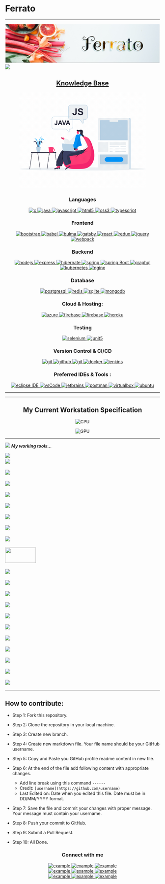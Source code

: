 # Ferrato


---
![Ferrato](https://github.com/Sparten-Ashvinee/Ferrato/blob/master/food.png)
<img src="https://github.com/TheDudeThatCode/TheDudeThatCode/blob/master/Assets/Earth.gif" width="24px">



<h2 align="center"><u><b>Knowledge Base</b></u></h2>

<p align="center">
  <img style="width:26rem; height:auto" src="https://raw.githubusercontent.com/Elanza-48/Elanza-48/41a4790484e268102dfdab2b7c59d440d3ffafab/resources/img/coders-prog.gif"/>
</p>

<h3 align="center">Languages</h3>
<p align="center">
  <a href="https://www.cprogramming.com/" target="_blank"> 
    <img src="https://img.shields.io/badge/C%20programming-A8B9CC.svg?style=for-the-badge&logo=c&logoColor=white"
      alt="c"/>
  </a>
  <a href="https://www.java.com" target="_blank"> 
    <img src="https://img.shields.io/badge/Java-007396.svg?style=for-the-badge&logo=java&logoColor=white" 
      alt="java"/> 
  </a>
  <a href="https://developer.mozilla.org/en-US/docs/Web/JavaScript" target="_blank"> 
    <img src="https://img.shields.io/badge/Javascript-F7DF1E.svg?style=for-the-badge&logo=javascript&logoColor=black"
      alt="javascript"/> 
  </a>
  <a href="https://www.w3.org/html/" target="_blank"> 
    <img src="https://img.shields.io/badge/html-E34F26.svg?style=for-the-badge&logo=html5&logoColor=white"
      alt="html5"/> 
  </a>
  <a href="https://www.w3schools.com/css/" target="_blank">
    <img src="https://img.shields.io/badge/css-1572B6.svg?style=for-the-badge&logo=css3&logoColor=white"
      alt="css3"/>
  </a>
  <a href="https://www.typescriptlang.org/" target="_blank"> 
    <img src="https://img.shields.io/badge/typescript-3178C6.svg?style=for-the-badge&logo=typescript&logoColor=white"
      alt="typescript"/>
  </a>
</p>

<h3 align="center">Frontend</h3>
<p align="center">
      <a href="https://getbootstrap.com" target="_blank">
    <img src="https://img.shields.io/badge/bootstrap-7952B3.svg?style=for-the-badge&logo=bootstrap&logoColor=white"
      alt="bootstrap"/>
  </a>
  <a href="https://babeljs.io/" target="_blank">
    <img src="https://img.shields.io/badge/babel-F9DC3E.svg?style=for-the-badge&logo=babel&logoColor=black" alt="babel"/> 
  </a>
  <a href="https://bulma.io/" target="_blank">
    <img src="https://img.shields.io/badge/bulma-00D1B2.svg?style=for-the-badge&logo=bulma&logoColor=white"
      alt="bulma"/>
  </a>
  <a href="https://www.gatsbyjs.com/" target="_blank">
    <img src="https://img.shields.io/badge/gatsbyjs-663399.svg?style=for-the-badge&logo=gatsby&logoColor=white" alt="gatsby" />
  </a>
  <a href="https://reactjs.org/" target="_blank"> 
    <img src="https://img.shields.io/badge/reactjs-61DAFB.svg?style=for-the-badge&logo=react&logoColor=black"
      alt="react"/> 
  </a>
  <a href="https://redux.js.org" target="_blank"> 
    <img src="https://img.shields.io/badge/redux-764ABC.svg?style=for-the-badge&logo=redux&logoColor=white" alt="redux"/> 
  </a> 
  <a href="https://jquery.com/" target="_blank">
    <img src="https://img.shields.io/badge/jquery-0769AD.svg?style=for-the-badge&logo=jquery&logoColor=white" alt="jquery"/> 
  </a>
  <a href="https://webpack.js.org" target="_blank">
    <img src="https://img.shields.io/badge/webpack-8DD6F9.svg?style=for-the-badge&logo=webpack&logoColor=black"
      alt="webpack"/>
  </a>
</p>

<h3 align="center">Backend</h3>
<p align="center">
  <a href="https://nodejs.org" target="_blank"> 
    <img src="https://img.shields.io/badge/node.js-339933.svg?style=for-the-badge&logo=nodedotjs&logoColor=white"
      alt="nodejs"/> 
  </a>
  <a href="https://expressjs.com" target="_blank">
    <img src="https://img.shields.io/badge/express-000000.svg?style=for-the-badge&logo=express&logoColor=white"
      alt="express" />
  <a href="https://hibernate.org/" target="_blank"> 
    <img src="https://img.shields.io/badge/hibernate-59666C.svg?style=for-the-badge&logo=hibernate&logoColor=white" alt="hibernate " /> 
  </a>
    <a href="https://spring.io/" target="_blank"> 
      <img src="https://img.shields.io/badge/spring%20IOC-6DB33F.svg?style=for-the-badge&logo=spring&logoColor=white" alt="spring" /> 
  </a>
  <a href="https://spring.io/" target="_blank"> 
    <img src="https://img.shields.io/badge/spring%20boot-6DB33F.svg?style=for-the-badge&logo=springboot&logoColor=white" alt="spring Boot" /> 
  </a>
  <a href="https://graphql.org" target="_blank">
    <img src="https://img.shields.io/badge/graphql-E10098.svg?style=for-the-badge&logo=graphql&logoColor=white" alt="graphql" />
  </a>
  <a href="https://kubernetes.io" target="_blank"> 
    <img src="https://img.shields.io/badge/kubernetes-326CE5.svg?style=for-the-badge&logo=kubernetes&logoColor=white" alt="kubernetes"/>
  </a>
  <a href="https://www.nginx.com" target="_blank"> 
    <img src="https://img.shields.io/badge/nginx-009639.svg?style=for-the-badge&logo=nginx&logoColor=white" 
      alt="nginx"/> 
  </a> 
</p>

<h3 align="center">Database</h3>
<p align="center">
  <a href="https://www.postgresql.org" target="_blank"> 
    <img src="https://img.shields.io/badge/postgreSQL-4169E1.svg?style=for-the-badge&logo=postgresql&logoColor=white"
      alt="postgresql"/> 
  </a>
  <a href="https://redis.io" target="_blank"> 
    <img src="https://img.shields.io/badge/redis-DC382D.svg?style=for-the-badge&logo=redis&logoColor=white"
      alt="redis"/>
  </a>
  <a href="https://www.sqlite.org/" target="_blank"> 
    <img src="https://img.shields.io/badge/sqlite-003B57.svg?style=for-the-badge&logo=sqlite&logoColor=white"
      alt="sqlite"/> 
  </a>
  <a href="https://www.mongodb.com/" target="_blank"> 
    <img src="https://img.shields.io/badge/mongodb-47A248.svg?style=for-the-badge&logo=mongodb&logoColor=white"
      alt="mongodb"/> 
  </a> 
</p>

<h3 align="center">Cloud & Hosting:</h3>
<p align="center">
  <a href="https://azure.microsoft.com/en-in/" target="_blank">
    <img  src="https://img.shields.io/badge/Azure-0078D4?style=for-the-badge&logo=microsoftazure&logoColor=white" alt="azure"/> 
  </a>
  <a href="https://firebase.google.com/" target="_blank">
    <img src="https://img.shields.io/badge/firebase-FFCA28.svg?style=for-the-badge&logo=firebase&logoColor=black" alt="firebase"/>
  </a>
  <a href="https://netlify.com/" target="_blank">
    <img src="https://img.shields.io/badge/netlify-00C7B7.svg?style=for-the-badge&logo=netlify&logoColor=black" alt="firebase"/>
  </a>
  <a href="https://heroku.com" target="_blank"> 
    <img src="https://img.shields.io/badge/heroku-430098.svg?style=for-the-badge&logo=heroku&logoColor=white"
      alt="heroku"/> 
  </a> 
</p>

<h3 align="center">Testing</h3>
<p align="center"> 
  <a href="https://www.selenium.dev" target="_blank"> 
    <img src="https://img.shields.io/badge/selenium-43B02A.svg?style=for-the-badge&logo=selenium&logoColor=white"
      alt="selenium" /> 
  </a> 
  <a href="https://junit.org/junit5/" target="_blank"> 
    <img src="https://img.shields.io/badge/junit-25A162.svg?style=for-the-badge&logo=junit5&logoColor=white" alt="junit5" /> 
  </a> 
</p>

<h3 align="center">Version Control & CI/CD</h3>
<p align="center">
  <a href="https://git-scm.com/" target="_blank">
    <img src="https://img.shields.io/badge/git-F05032.svg?style=for-the-badge&logo=git&logoColor=white"
      alt="git"/>
  </a>
  <a href="https://github.com/ELanza-48" target="_blank">
    <img src="https://img.shields.io/badge/github-181717.svg?style=for-the-badge&logo=github&logoColor=white" alt="github" />
  </a>
  <a href="https://gitlab.com/Elanza-48" target="_blank">
    <img src="https://img.shields.io/badge/gitlab-181717.svg?style=for-the-badge&logo=gitlab&logoColor=white"
      alt="git"/>
  </a>
    <a href="https://www.docker.com/" target="_blank">
    <img src="https://img.shields.io/badge/docker-2496ED.svg?style=for-the-badge&logo=docker&logoColor=white"
      alt="docker"/>
  </a>
  <a href="https://www.jenkins.io" target="_blank"> 
    <img src="https://img.shields.io/badge/jenkins-D24939.svg?style=for-the-badge&logo=jenkins&logoColor=white" alt="jenkins"/> 
  </a>
</p>

<h3 align="center">Preferred IDEs  & Tools :</h3>
<p align="center"> 
  <a href="https://eclipse.org" target="_blank">
    <img src="https://img.shields.io/badge/eclipse-2C2255.svg?style=for-the-badge&logo=eclipse&logoColor=white" alt="eclipse IDE"/> 
  </a>
  <a href="https://code.visualstudio.com/" target="_blank">
    <img src="https://img.shields.io/badge/vscode-007ACC.svg?style=for-the-badge&logo=visualstudiocode&logoColor=white" alt="vsCode"/> 
  </a>
  <a href="https://www.jetbrains.com/" target="_blank">
    <img src="https://img.shields.io/badge/jetbrains%20IDE-000000.svg?style=for-the-badge&logo=jetbrains&logoColor=white" alt="jetbrains" />
  </a>
  <a href="https://postman.com" target="_blank"> 
    <img src="https://img.shields.io/badge/postman-FF6C37.svg?style=for-the-badge&logo=postman&logoColor=white" alt="postman"/>
  </a>
  <a href="https://www.virtualbox.org/" target="_blank">
    <img src="https://img.shields.io/badge/virtualbox-183A61.svg?style=for-the-badge&logo=virtualbox&logoColor=white"
      alt="virtualbox"/>
  </a>
  <a href="https://ubuntu.com/" target="_blank"> 
    <img src="https://img.shields.io/badge/ubuntu-E95420.svg?style=for-the-badge&logo=ubuntu&logoColor=white" alt="ubuntu"/>
  </a>
</p>

----



-------------------------------------------------------------------------------------------------------------------------------------------------------


<h2 align="center">
My Current Workstation Specification </h2>

<div align="center">
	

![CPU](https://img.shields.io/badge/AMD-Ryzen_5_3500X-ED1C24?style=for-the-badge&logo=amd&logoColor=white)
<br> 
	
![GPU](https://img.shields.io/badge/AMD-Radeon_RX_550-ED1C24?style=for-the-badge&logo=amd&logoColor=white) 



</div>

---------------------------------------------------------------------------------------------------------------------------------------------------------------------------------



<img src="https://media.giphy.com/media/iY8CRBdQXODJSCERIr/giphy.gif" width="30px">&nbsp;***My working tools...***
<p align="left">
  
  <code><img height="50" src="https://github.com/uannabi/-/blob/master/resource/git.svg"></code>
  <code> <img height="50" src="https://github.com/uannabi/-/blob/master/resource/python-icon.svg"> </code>
  <code> <img height="50" src="https://www.vectorlogo.zone/logos/java/java-ar21.svg"> </code>
  <code> <img height="50" src="https://upload.wikimedia.org/wikipedia/commons/7/7e/Spyder_logo.svg"> </code>
  <code> <img height="50" src="https://www.vectorlogo.zone/logos/jupyter/jupyter-ar21.svg"> </code>
  <code> <img height="50" src="https://www.vectorlogo.zone/logos/dotnet/dotnet-ar21.svg"> </code>
  <code> <img height="50" src="https://www.vectorlogo.zone/logos/w3_html5/w3_html5-ar21.svg"> </code>
  <code> <img height="50" src="https://www.vectorlogo.zone/logos/mysql/mysql-ar21.svg"> </code>
  <code> <img height="50" src="https://www.vectorlogo.zone/logos/sqlite/sqlite-ar21.svg"> </code>
  <code> <img height="50" src="https://matplotlib.org/2.2.5/_images/sphx_glr_logos2_001.png" width='100'> </code>
  <code> <img height="50" src="https://upload.wikimedia.org/wikipedia/commons/thumb/e/ed/Pandas_logo.svg/768px-Pandas_logo.svg.png"> </code>
  <code> <img height="50" src="https://www.vectorlogo.zone/logos/pocoo_flask/pocoo_flask-ar21.svg"> </code>
  <code> <img height="50" src="https://www.vectorlogo.zone/logos/heroku/heroku-ar21.svg"> </code>
  <code> <img height="50" src="https://www.vectorlogo.zone/logos/numpy/numpy-ar21.svg"> </code>
  <code> <img height="50" src="https://raw.githubusercontent.com/valohai/ml-logos/master/scipy.svg"> </code>
  <code> <img height="50" src="https://www.vectorlogo.zone/logos/reactjs/reactjs-ar21.svg"> </code>
  <code> <img height="50" src="https://www.vectorlogo.zone/logos/laravel/laravel-ar21.svg"> </code>
  <code> <img height="50" src="https://www.vectorlogo.zone/logos/javascript/javascript-ar21.svg"> </code>
  <code> <img height="50" src="https://www.vectorlogo.zone/logos/netlifyapp_watercss/netlifyapp_watercss-ar21.svg"> </code>
  <code> <img height="50" src="https://seeklogo.com/images/S/scikit-learn-logo-8766D07E2E-seeklogo.com.png"> </code>
  <code> <img height="50" src="https://www.vectorlogo.zone/logos/tensorflow/tensorflow-ar21.svg"> </code>
  <hr>


## How to contribute:

- Step 1: Fork this repository.

- Step 2: Clone the repository in your local machine.

- Step 3: Create new branch.

- Step 4: Create new markdown file. Your file name should be your GitHub username.

- Step 5: Copy and Paste you GitHub profile readme content in new file.

- Step 6: At the end of the file add following content with appropriate changes. 
    - Add line break using this command `------`
    - Credit: `[username](https://github.com/username)`
    - Last Edited on: Date when you edited this file. Date must be in DD/MM/YYYY format.

- Step 7: Save the file and commit your changes with proper message. Your message must contain your username. 

- Step 8: Push your commit to GitHub.

- Step 9: Submit a Pull Request.

- Step 10: All Done.


<h3 align="center">Connect with me</h3>

<div style="margin-top:10px" align="center">
  <div>
    <a  href="https://dev.to/example" target="_blank">
      <img src="https://img.shields.io/badge/DEV.to-0A0A0A.svg?style=for-the-badge&logo=devdotto&logoColor=white" alt="example"/>
    </a>
    <a href="https://medium.com/@example" target="_blank">
      <img src="https://img.shields.io/badge/medium-000000.svg?style=for-the-badge&logo=medium&logoColor=white" alt="example"/>
    </a>
    <a href="https://codepen.io/@example" target="_blank">
      <img src="https://img.shields.io/badge/Codepen-000000.svg?style=for-the-badge&logo=codepen&logoColor=white" alt="example"/>
    </a>
  </div>
  <div>
    <a  href="https://linkedin.com/in/example" target="_blank">
      <img src="https://img.shields.io/badge/Linked%20In-0A66C2.svg?style=for-the-badge&logo=linkedin&logoColor=white" alt="example"/>
    </a>
    <a href="https://twitter.com/example" target="_blank">
      <img src="https://img.shields.io/badge/Twitter-1DA1F2.svg?style=for-the-badge&logo=twitter&logoColor=white" alt="example"/>
    </a>
    <a href="https://dribbble.com/example" target="_blank">
      <img src="https://img.shields.io/badge/Dribbble-EA4C89.svg?style=for-the-badge&logo=dribbble&logoColor=black" alt="example"/>
    </a>
  </div>
  <div>
    <a  href="https://www.codechef.com/users/example" target="_blank">
      <img src="https://img.shields.io/badge/Codechef-5B4638.svg?style=for-the-badge&logo=codechef&logoColor=white" alt="example"/>
    </a>
    <a href="https://www.hackerrank.com/example" target="_blank">
      <img src="https://img.shields.io/badge/Hackerrank-00EA64.svg?style=for-the-badge&logo=hackerrank&logoColor=black" alt="example"/>
    </a>
    <a href="https://www.leetcode.com/example" target="_blank">
      <img src="https://img.shields.io/badge/LeetCode-FFA116.svg?style=for-the-badge&logo=leetcode&logoColor=black" alt="example"/>
    </a>
  </div>
</div>
